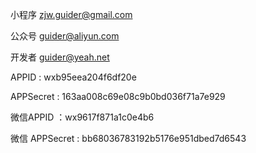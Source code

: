 小程序 zjw.guider@gmail.com 

公众号 guider@aliyun.com

开发者 guider@yeah.net

APPID : wxb95eea204f6df20e

APPSecret : 163aa008c69e08c9b0bd036f71a7e929

微信APPID ：wx9617f871a1c0e4b6

微信 APPSecret : bb68036783192b5176e951dbed7d6543